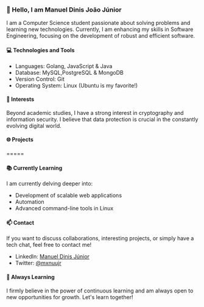 ### 👋 Hello, I am Manuel Dinis João Júnior

I am a Computer Science student passionate about solving problems and learning new technologies. Currently, I am enhancing my skills in Software Engineering, focusing on the development of robust and efficient software.

#### 💻 Technologies and Tools

- Languages: Golang, JavaScript & Java
- Database: MySQL,PostgreSQL & MongoDB
- Version Control: Git
- Operating System: Linux (Ubuntu is my favorite!)

#### 🚀 Interests

Beyond academic studies, I have a strong interest in cryptography and information security. I believe that data protection is crucial in the constantly evolving digital world.

#### 🌐 Projects

=====

#### 📚 Currently Learning

I am currently delving deeper into:

- Development of scalable web applications
- Automation
- Advanced command-line tools in Linux

#### 📫 Contact

If you want to discuss collaborations, interesting projects, or simply have a tech chat, feel free to contact me!

- LinkedIn: [Manuel Dinis Júnior](https://www.linkedin.com/in/manuel-dinis-432853286?utm_source=share&utm_campaign=share_via&utm_content=profile&utm_medium=android_app)
- Twitter: [@mxnuujr](https://x.com/mxnuujr?t=jjO10FK2UHaiEhp5OFQncQ&s=09)

#### 🌱 Always Learning

I firmly believe in the power of continuous learning and am always open to new opportunities for growth. Let's learn together!
